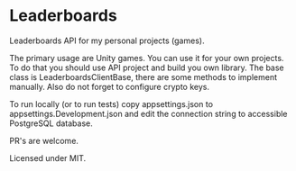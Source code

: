 # Leaderboards

Leaderboards API for my personal projects (games).

The primary usage are Unity games. You can use it for your own projects. 
To do that you should use API project and build you own library. The base
class is LeaderboardsClientBase, there are some methods to implement manually. 
Also do not forget to configure crypto keys.

To run locally (or to run tests) copy appsettings.json to appsettings.Development.json
and edit the connection string to accessible PostgreSQL database.

PR's are welcome.

Licensed under MIT.
